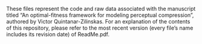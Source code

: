 These files represent the code and raw data associated with the manuscript titled “An optimal-fitness framework for modeling perceptual compression”, authored by Victor Quintanar-Zilinskas. For an explanation of the contents of this repository, please refer to the most recent version (every file’s name includes its revision date) of ReadMe.pdf.

